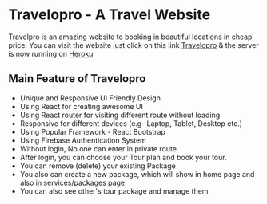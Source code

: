 # Travelopro - A Travel Website

Travelpro is an amazing website to booking in beautiful locations in cheap price. You can visit the website just click on this link [Travelopro](https://travelopro-react.web.app) & the server is now running on [Heroku](https://howling-treat-27967.herokuapp.com/)

## Main Feature of Travelopro

- Unique and Responsive UI Friendly Design
- Using React for creating awesome UI
- Using React router for visiting different route without loading
- Responsive for different devices (e.g- Laptop, Tablet, Desktop etc.)
- Using Popular Framework - React Bootstrap
- Using Firebase Authentication System
- Without login, No one can enter in private route.
- After login, you can choose your Tour plan and book your tour.
- You can remove (delete) your existing Package
- You also can create a new package, which will show in home page and also in services/packages page
- You can also see other's tour package and manage them.
